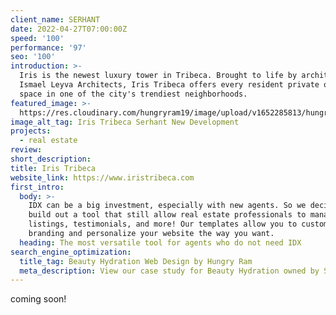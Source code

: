 ```yaml
---
client_name: SERHANT
date: 2022-04-27T07:00:00Z
speed: '100'
performance: '97'
seo: '100'
introduction: >-
  Iris is the newest luxury tower in Tribeca. Brought to life by architect
  Ismael Leyva Architects, Iris Tribeca offers every resident private outdoor
  space in one of the city's trendiest neighborhoods.
featured_image: >-
  https://res.cloudinary.com/hungryram19/image/upload/v1652285813/hungryram/iris-preview.jpg
image_alt_tag: Iris Tribeca Serhant New Development
projects:
  - real estate
review:
short_description:
title: Iris Tribeca
website_link: https://www.iristribeca.com
first_intro:
  body: >-
    IDX can be a big investment, especially with new agents. So we decided to
    build out a tool that still allow real estate professionals to manage their
    listings, testimonials, and more! Our templates allow you to customize your
    branding and personalize your website the way you want.
  heading: The most versatile tool for agents who do not need IDX
search_engine_optimization:
  title_tag: Beauty Hydration Web Design by Hungry Ram
  meta_description: View our case study for Beauty Hydration owned by Shelley Lashley,
---
```


coming soon\!

